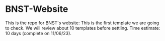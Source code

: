 # BNST-Website
This is the repo for BNST's website:
This is the first template we are going to check. 
We will review about 10 templates before settling.
Time estimate: 10 days (complete on 11/06/23).

